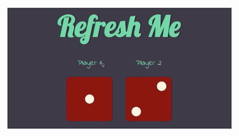 <p align= "center"><img src= "./images/how it works.gif" alt="process" width=650 height=auto title= "project interface"/></p>

